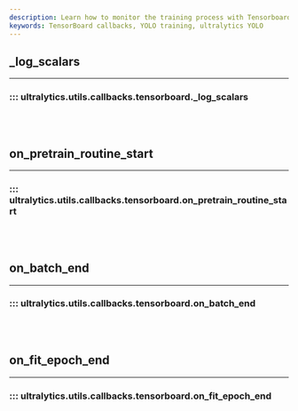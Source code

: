 ```yaml
---
description: Learn how to monitor the training process with Tensorboard using Ultralytics YOLO's "_log_scalars" and "on_batch_end" methods.
keywords: TensorBoard callbacks, YOLO training, ultralytics YOLO
---
```


## _log_scalars
---
### ::: ultralytics.utils.callbacks.tensorboard._log_scalars
<br><br>

## on_pretrain_routine_start
---
### ::: ultralytics.utils.callbacks.tensorboard.on_pretrain_routine_start
<br><br>

## on_batch_end
---
### ::: ultralytics.utils.callbacks.tensorboard.on_batch_end
<br><br>

## on_fit_epoch_end
---
### ::: ultralytics.utils.callbacks.tensorboard.on_fit_epoch_end
<br><br>
